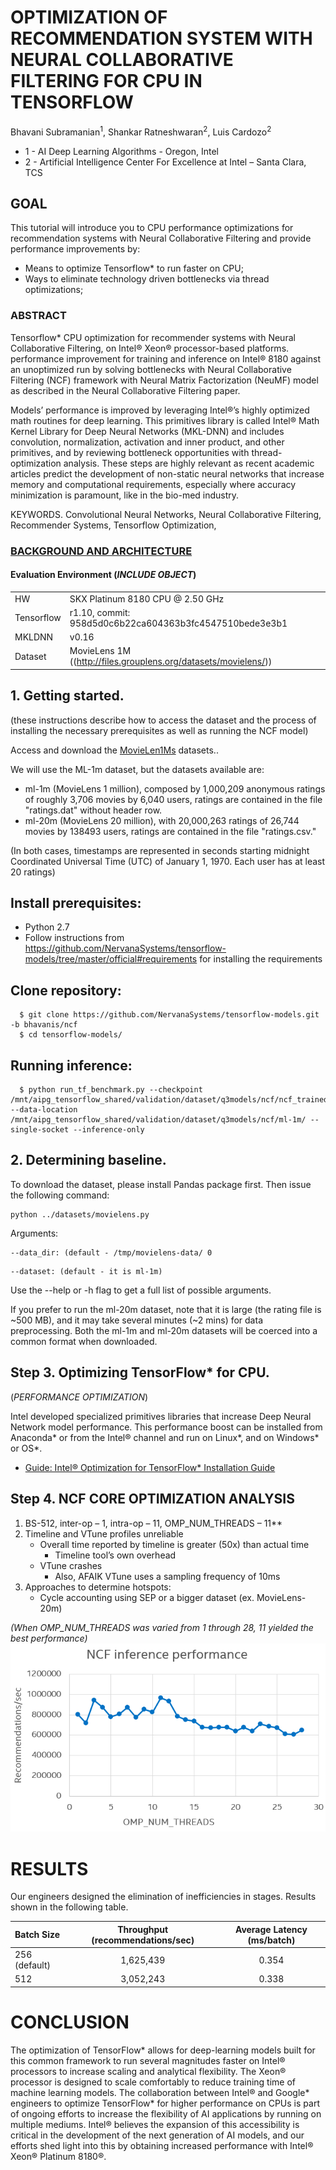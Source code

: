 
# OPTIMIZATION OF RECOMMENDATION SYSTEM WITH NEURAL COLLABORATIVE FILTERING FOR CPU IN TENSORFLOW
Bhavani Subramanian<sup>1</sup>, Shankar Ratneshwaran<sup>2</sup>, Luis Cardozo<sup>2</sup>

- 1 - AI Deep Learning Algorithms - Oregon, Intel
- 2 - Artificial Intelligence Center For Excellence at Intel – Santa Clara, TCS

## GOAL
This tutorial will introduce you to CPU performance optimizations for recommendation systems with Neural Collaborative Filtering and provide performance improvements by:

- Means to optimize Tensorflow* to run faster on CPU;
- Ways to eliminate technology driven bottlenecks via thread optimizations;


### ABSTRACT  
Tensorflow* CPU optimization for recommender systems with Neural Collaborative Filtering, on Intel® Xeon® processor-based platforms. performance improvement for training and inference on Intel® 8180 against an unoptimized run by solving bottlenecks with Neural Collaborative Filtering (NCF) framework with Neural Matrix Factorization (NeuMF) model as described in the Neural Collaborative Filtering paper. 

Models’ performance is improved by leveraging Intel®’s highly optimized math routines for deep learning. This primitives library is called Intel® Math Kernel Library for Deep Neural Networks (MKL-DNN) and includes convolution, normalization, activation and inner product, and other primitives, and by reviewing bottleneck opportunities with thread-optimization analysis. These steps are highly relevant as recent academic articles predict the development of non-static neural networks that increase memory and computational requirements, especially where accuracy minimization is paramount, like in the bio-med industry.


KEYWORDS. Convolutional Neural Networks, Neural Collaborative Filtering, Recommender Systems, Tensorflow Optimization,

### [BACKGROUND AND ARCHITECTURE](https://github.com/luisxcardozo/Recommender-Systems/blob/master/data/NCF_Bacground.md)

#### Evaluation Environment (*INCLUDE OBJECT*)

|  |  | 
| :---         | :---        | 
|HW   | SKX Platinum 8180 CPU @ 2.50 GHz     |
| Tensorflow   | r1.10, commit: 958d5d0c6b22ca604363b3fc4547510bede3e3b1    |
| MKLDNN   | v0.16  |
| Dataset | MovieLens 1M ((http://files.grouplens.org/datasets/movielens/)) |


## 1. Getting started. 
(these instructions describe how to access the dataset and the process of installing the necessary prerequisites as well as running the NCF model)

Access and download the [MovieLen1Ms](http://files.grouplens.org/datasets/movielens/) datasets..

We will use the ML-1m dataset, but the datasets available are: 
- ml-1m (MovieLens 1 million), composed by 1,000,209 anonymous ratings of roughly 3,706 movies by 6,040 users, ratings are contained in the file "ratings.dat" without header row.
- ml-20m (MovieLens 20 million), with 20,000,263 ratings of 26,744 movies by 138493 users, ratings are contained in the file "ratings.csv."

(In both cases, timestamps are represented in seconds starting midnight Coordinated Universal Time (UTC) of January 1, 1970. Each user has at least 20 ratings)


 ## Install prerequisites:
* Python 2.7
* Follow instructions from https://github.com/NervanaSystems/tensorflow-models/tree/master/official#requirements for installing the requirements

 ## Clone repository:
```
  $ git clone https://github.com/NervanaSystems/tensorflow-models.git -b bhavanis/ncf
  $ cd tensorflow-models/
```

 ## Running inference:
```
  $ python run_tf_benchmark.py --checkpoint /mnt/aipg_tensorflow_shared/validation/dataset/q3models/ncf/ncf_trained_movielens_1m/ --data-location /mnt/aipg_tensorflow_shared/validation/dataset/q3models/ncf/ml-1m/ --single-socket --inference-only
```

## 2. Determining baseline.
To download the dataset, please install Pandas package first. Then issue the following command:

```
python ../datasets/movielens.py
```
Arguments:
 ```
--data_dir: (default - /tmp/movielens-data/ 0
 ```
```
--dataset: (default - it is ml-1m)
```
Use the --help or -h flag to get a full list of possible arguments.

If you prefer to run the ml-20m dataset, note that it is large (the rating file is ~500 MB), and it may take several minutes (~2 mins) for data preprocessing. Both the ml-1m and ml-20m datasets will be coerced into a common format when downloaded.


## Step 3. Optimizing TensorFlow* for CPU.  
(*PERFORMANCE OPTIMIZATION*)

Intel developed specialized primitives libraries that increase Deep Neural Network model performance. This performance boost can be installed from Anaconda* or from the Intel® channel and run on Linux*, and on Windows* or OS*. 

- [Guide: Intel® Optimization for TensorFlow* Installation Guide](https://software.intel.com/en-us/articles/intel-optimization-for-tensorflow-installation-guide)

## Step 4. NCF CORE OPTIMIZATION ANALYSIS

1. BS-512, inter-op – 1, intra-op – 11, OMP_NUM_THREADS – 11**
2. Timeline and VTune profiles unreliable
   - Overall time reported by timeline is greater (50x) than actual time
     - Timeline tool’s own overhead
   - VTune crashes
     - Also, AFAIK VTune uses a sampling frequency of 10ms
2. Approaches to determine hotspots:
   - Cycle accounting using SEP or a bigger dataset (ex. MovieLens-20m)

*(When OMP_NUM_THREADS was varied from 1 through 28, 11 yielded the best performance)*
![Thread_Iptimization](https://github.com/luisxcardozo/Recommender-Systems/blob/master/data/Thread_Optimization.png)

# RESULTS
Our engineers designed the elimination of inefficiencies in stages. Results shown in the following table.


| Batch Size | Throughput (recommendations/sec) | Average Latency (ms/batch) |
| :---         |     :---:      |    :---:      |
|256 (default)   | 1,625,439     | 0.354    |
| 512     | 3,052,243       | 0.338     |


# CONCLUSION
The optimization of TensorFlow* allows for deep-learning models built for this common framework to run several magnitudes faster on Intel® processors to increase scaling and analytical flexibility. The Xeon® processor is designed to scale comfortably to reduce training time of machine learning models. The collaboration between Intel® and Google* engineers to optimize TensorFlow* for higher performance on CPUs is part of ongoing efforts to increase the flexibility of AI applications by running on multiple mediums. Intel® believes the expansion of this accessibility is critical in the development of the next generation of AI models, and our efforts shed light into this by obtaining increased performance with Intel® Xeon® Platinum 8180®. 



